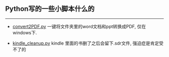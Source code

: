 
## Python写的一些小脚本什么的 ##


----------

 - [convert2PDF.py](https://github.com/cbozi/py-little-things/blob/master/convert2PDF.py) 一键将文件夹里的word文档和ppt转换成PDF, 仅在windows下.
 
 - [kindle_cleanup.py](https://github.com/cbozi/py-little-things/blob/master/kindle_cleanup.py) kindle 里面的书删了之后会留下.sdr文件, 强迫症是肯定受不了的
